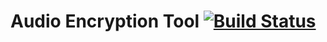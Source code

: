 # Audio Encryption Tool [![Build Status](https://travis-ci.org/kacpak/audio-encryption.svg?branch=master)](https://travis-ci.org/kacpak/audio-encryption)
